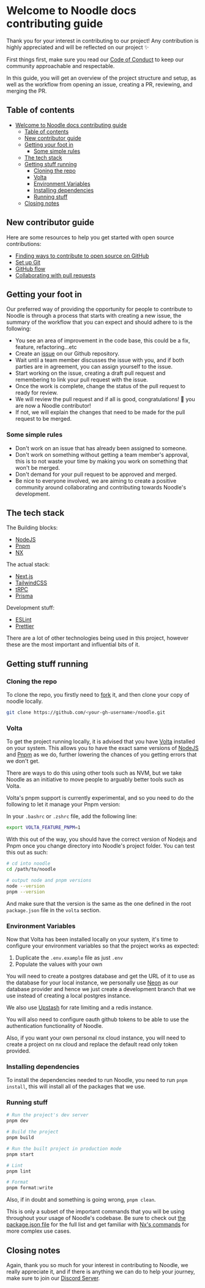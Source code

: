 # Welcome to Noodle docs contributing guide

Thank you for your interest in contributing to our project! Any contribution is highly appreciated and will be reflected on our project ✨

First things first, make sure you read our [Code of Conduct](./CODE_OF_CONDUCT.md) to keep our community approachable and respectable.

In this guide, you will get an overview of the project structure and setup, as well as the workflow from opening an issue, creating a PR, reviewing, and merging the PR.

## Table of contents

- [Welcome to Noodle docs contributing guide](#welcome-to-noodle-docs-contributing-guide)
  - [Table of contents](#table-of-contents)
  - [New contributor guide](#new-contributor-guide)
  - [Getting your foot in](#getting-your-foot-in)
    - [Some simple rules](#some-simple-rules)
  - [The tech stack](#the-tech-stack)
  - [Getting stuff running](#getting-stuff-running)
    - [Cloning the repo](#cloning-the-repo)
    - [Volta](#volta)
    - [Environment Variables](#environment-variables)
    - [Installing dependencies](#installing-dependencies)
    - [Running stuff](#running-stuff)
  - [Closing notes](#closing-notes)

## New contributor guide

Here are some resources to help you get started with open source contributions:

- [Finding ways to contribute to open source on GitHub](https://docs.github.com/en/get-started/exploring-projects-on-github/finding-ways-to-contribute-to-open-source-on-github)
- [Set up Git](https://docs.github.com/en/get-started/quickstart/set-up-git)
- [GitHub flow](https://docs.github.com/en/get-started/quickstart/github-flow)
- [Collaborating with pull requests](https://docs.github.com/en/github/collaborating-with-pull-requests)

## Getting your foot in

Our preferred way of providing the opportunity for people to contribute to Noodle is through a process that starts with creating a new issue, the summary of the workflow that you can expect and should adhere to is the following:

- You see an area of improvement in the code base, this could be a fix, feature, refactoring...etc
- Create an [issue](https://github.com/ixahmedxi/noodle/issues) on our Github repository.
- Wait until a team member discusses the issue with you, and if both parties are in agreement, you can assign yourself to the issue.
- Start working on the issue, creating a draft pull request and remembering to link your pull request with the issue.
- Once the work is complete, change the status of the pull request to ready for review.
- We will review the pull request and if all is good, congratulations! 🥳 you are now a Noodle contributor!
- If not, we will explain the changes that need to be made for the pull request to be merged.

### Some simple rules

- Don't work on an issue that has already been assigned to someone.
- Don't work on something without getting a team member's approval, this is to not waste your time by making you work on something that won't be merged.
- Don't demand for your pull request to be approved and merged.
- Be nice to everyone involved, we are aiming to create a positive community around collaborating and contributing towards Noodle's development.

## The tech stack

The Building blocks:

- [NodeJS](https://nodejs.org/en)
- [Pnpm](https://pnpm.io/)
- [NX](https://nx.dev)

The actual stack:

- [Next.js](https://nextjs.org/)
- [TailwindCSS](https://tailwindcss.com/)
- [tRPC](https://trpc.io)
- [Prisma](https://www.prisma.io/)

Development stuff:

- [ESLint](https://eslint.org/)
- [Prettier](https://prettier.io)

There are a lot of other technologies being used in this project, however these are the most important and influential bits of it.

## Getting stuff running

### Cloning the repo

To clone the repo, you firstly need to [fork](https://github.com/ixahmedxi/noodle/fork) it, and then clone your copy of noodle locally.

```bash
git clone https://github.com/<your-gh-username>/noodle.git
```

### Volta

To get the project running locally, it is advised that you have [Volta](https://volta.sh/) installed on your system. This allows you to have the exact same versions of [NodeJS](https://nodejs.org/en) and [Pnpm](https://pnpm.io/) as we do, further lowering the chances of you getting errors that we don't get.

There are ways to do this using other tools such as NVM, but we take Noodle as an initiative to move people to arguably better tools such as Volta.

Volta's pnpm support is currently experimental, and so you need to do the following to let it manage your Pnpm version:

In your `.bashrc` or `.zshrc` file, add the following line:

```bash
export VOLTA_FEATURE_PNPM=1
```

With this out of the way, you should have the correct version of Nodejs and Pnpm once you change directory into Noodle's project folder. You can test this out as such:

```bash
# cd into noodle
cd /path/to/noodle

# output node and pnpm versions
node --version
pnpm --version
```

And make sure that the version is the same as the one defined in the root `package.json` file in the `volta` section.

### Environment Variables

Now that Volta has been installed locally on your system, it's time to configure your environment variables so that the project works as expected:

1. Duplicate the `.env.example` file as just `.env`
2. Populate the values with your own

You will need to create a postgres database and get the URL of it to use as the database for your local instance, we personally use [Neon](https://neon.tech/) as our database provider and hence we just create a development branch that we use instead of creating a local postgres instance.

We also use [Upstash](https://upstash.com/) for rate limiting and a redis instance.

You will also need to configure oauth github tokens to be able to use the authentication functionality of Noodle.

Also, if you want your own personal nx cloud instance, you will need to create a project on nx cloud and replace the default read only token provided.

### Installing dependencies

To install the dependencies needed to run Noodle, you need to run `pnpm install`, this will install all of the packages that we use.

### Running stuff

```bash
# Run the project's dev server
pnpm dev

# Build the project
pnpm build

# Run the built project in production mode
pnpm start

# Lint
pnpm lint

# Format
pnpm format:write
```

Also, if in doubt and something is going wrong, `pnpm clean`.

This is only a subset of the important commands that you will be using throughout your usage of Noodle's codebase. Be sure to check out [the package.json file](./package.json) for the full list and get familiar with [Nx's commands](https://nx.dev/reference/commands) for more complex use cases.

## Closing notes

Again, thank you so much for your interest in contributing to Noodle, we really appreciate it, and if there is anything we can do to help your journey, make sure to join our [Discord Server](https://discord.gg/SERySfj8Eg).
